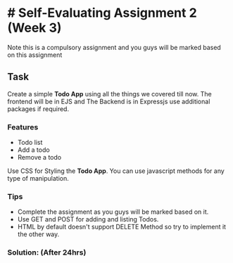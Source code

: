 # # Self-Evaluating Assignment 2 (Week 3)

Note this is a compulsory assignment and you guys will be marked based on this assignment

## Task

Create a simple **Todo App** using all the things we covered till now. The frontend will be in EJS and The Backend is in Expressjs use additional packages if required. 

### Features

- Todo list
- Add a todo
- Remove a todo

Use CSS for Styling the **Todo App**. You can use javascript methods for any type of manipulation.

### Tips

- Complete the assignment as you guys will be marked based on it.
- Use GET and POST for adding and listing Todos.
- HTML by default doesn't support DELETE Method so try to implement it the other way.

### Solution: (After 24hrs)
